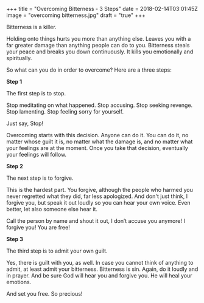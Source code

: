 +++
title = "Overcoming Bitterness - 3 Steps"
date = 2018-02-14T03:01:45Z
image = "overcoming bitterness.jpg"
draft = "true"
+++

Bitterness is a killer.

Holding onto things hurts you more than anything else. Leaves you with a far greater damage than anything people can do to you. Bitterness steals your peace and breaks you down continuously. It kills you emotionally and spiritually.

So what can you do in order to overcome? Here are a three steps:

**Step 1**

The first step is to stop.

Stop meditating on what happened. Stop accusing. Stop seeking revenge. Stop lamenting. Stop feeling sorry for yourself.

Just say, Stop!

Overcoming starts with this decision. Anyone can do it. You can do it, no matter whose guilt it is, no matter what the damage is, and no matter what your feelings are at the moment. Once you take that decision, eventually your feelings will follow.

**Step 2**

The next step is to forgive. 

This is the hardest part. You forgive, although the people who harmed you never regretted what they did, far less apologized. And don't just think, I forgive you, but speak it out loudly so you can hear your own voice. Even better, let also someone else hear it. 

Call the person by name and shout it out, I don’t accuse you anymore! I forgive you! You are free!

**Step 3**

The third step is to admit your own guilt. 

Yes, there is guilt with you, as well. In case you cannot think of anything to admit, at least admit your bitterness. Bitterness is sin. Again, do it loudly and in prayer. And be sure God will hear you and forgive you. He will heal your emotions.

And set you free. So precious!